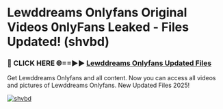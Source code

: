 # Lewddreams Onlyfans Original Videos 0nlyFans Leaked - Files Updated! (shvbd)

<h3>🔴 CLICK HERE 🌐==►► <a href="https://tinyurl.com/3hn5wdd3" rel="nofollow">Lewddreams Onlyfans Updated Files</a></h3>

Get Lewddreams Onlyfans and all content. Now you can access all videos and pictures of Lewddreams Onlyfans. New Updated Files 2025!

[![shvbd](https://i.imgur.com/4HnBqBT.gif)](https://tinyurl.com/3hn5wdd3)
